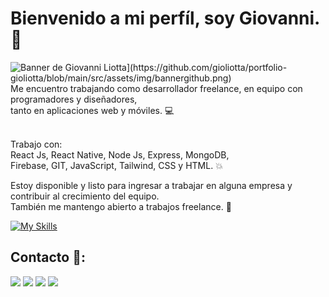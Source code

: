 # Bienvenido a mi perfíl, soy Giovanni.👋

<img src="https://github.com/gioliotta/portfolio-gioliotta/blob/main/src/assets/img/bannergithub.png" alt="Banner de Giovanni Liotta](https://github.com/gioliotta/portfolio-gioliotta/blob/main/src/assets/img/bannergithub.png)">
Me encuentro trabajando como desarrollador freelance, en equipo con programadores y diseñadores, 
<br /> tanto en aplicaciones web y móviles. 💻
<br /><br />

Trabajo con: <br />
React Js, React Native, Node Js, Express, MongoDB, 
<br /> Firebase, GIT, JavaScript, Tailwind, CSS y HTML. 💥

Estoy disponible y listo para ingresar a trabajar en alguna empresa y contribuir al crecimiento del equipo. 
<br /> También me mantengo abierto a trabajos freelance. :rocket:

[![My Skills](https://skillicons.dev/icons?i=react,nodejs,express,mongo,firebase,js,git,tailwind,css,html&perline=5)](https://skillicons.dev)
## Contacto 📱:
 <a target="_blank" href="https://www.linkedin.com/in/giovanniliotta/"><img src="https://img.shields.io/badge/LinkedIn-0077B5?style=for-the-badge&logo=linkedin&logoColor=white" /></a>
  <a target="_blank" href="mailto:gioliotta.io@gmail.com"><img src="https://img.shields.io/badge/Gmail-D14836?style=for-the-badge&logo=gmail&logoColor=white" /></a>
 <a target="_blank" href="https://t.me/gixi_lym"><img src="https://img.shields.io/badge/Telegram-2CA5E0?style=for-the-badge&logo=telegram&logoColor=white" /></a>
 <a target="_blank" href="https://wa.me/2615731250?text=Hola Giovanni, te contacto por..."><img src="https://img.shields.io/badge/WhatsApp-25D366?style=for-the-badge&logo=whatsapp&logoColor=white" /></a>





 

